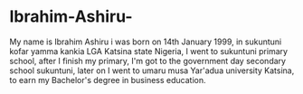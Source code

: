 # Ibrahim-Ashiru-
My name is Ibrahim Ashiru i was born on 14th January 1999,  in sukuntuni kofar yamma kankia LGA Katsina state Nigeria, I went to sukuntuni primary school, after I finish my primary, I'm got to the government day secondary school sukuntuni, later on I went to umaru musa Yar'adua university Katsina, to earn my Bachelor's degree in business education.
